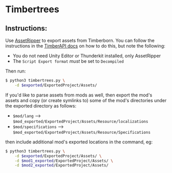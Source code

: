 # Timbertrees

## Instructions:

Use [AssetRipper](https://github.com/AssetRipper/AssetRipper) to export assets from Timberborn. You can follow the instructions in the [TimberAPI docs](https://timberapi.com/making_mods/exporting_game_files/) on how to do this, but note the following:
 - You do not need Unity Editor or Thunderkit installed, only AssetRipper
 - The `Script Export format` _must_ be set to `Decompiled`

Then run:

```sh
$ python3 timbertrees.py \
    -d $exported/ExportedProject/Assets/
```

If you'd like to parse assets from mods as well, then export the mod's assets and copy (or create symlinks to) some of the mod's directories under the exported directory as follows:

- `$mod/lang` --> `$mod_exported/ExportedProject/Assets/Resource/localizations`
- `$mod/specifications` --> `$mod_exported/ExportedProject/Assets/Resource/Specifications`

then include additional mod's exported locations in the command, eg:

```sh
$ python3 timbertrees.py \
    -d $exported/ExportedProject/Assets/ \
    -d $mod1_exported/ExportedProject/Assets/ \
    -d $mod2_exported/ExportedProject/Assets/
```
